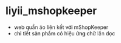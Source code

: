 # liyii_mshopkeeper
- web quần áo liên kết với mShopKeeper
- chi tiết sản phẩm có hiệu ứng chữ lăn dọc